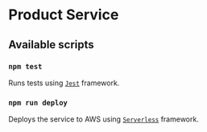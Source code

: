 # Product Service

## Available scripts

### `npm test`

Runs tests using [`Jest`](https://jestjs.io/) framework.

### `npm run deploy`

Deploys the service to AWS using [`Serverless`](https://www.serverless.com/) framework.
